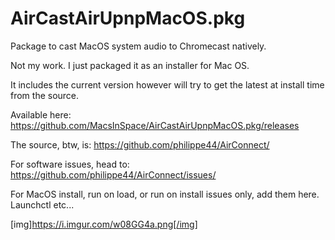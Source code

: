 # AirCastAirUpnpMacOS.pkg
Package to cast MacOS system audio to Chromecast natively.

Not my work. I just packaged it as an installer for Mac OS.

It includes the current version however will try to get the latest at install time from the source.

Available here:
https://github.com/MacsInSpace/AirCastAirUpnpMacOS.pkg/releases

The source, btw, is: 
https://github.com/philippe44/AirConnect/

For software issues, head to:
https://github.com/philippe44/AirConnect/issues/

For MacOS install, run on load, or run on install issues only, add them here.
Launchctl etc... 

[img]https://i.imgur.com/w08GG4a.png[/img]
